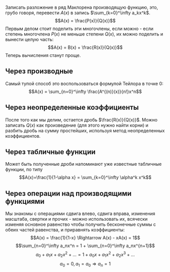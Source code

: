 Записать разложение в ряд Маклорена производящую функцию, это, грубо говоря, перевести $A(x)$ в запись $\sum_{k=0}^\infty a_kx^k$.
$$A(x) = \frac{P(x)}{Q(x)}$$
Первым делом стоит поделить эти многочлены, если можно - если степень многочлена $P(x)$ не меньше степени $Q(x)$, их можно поделить и вынести целую часть:
$$A(x) = B(x) + \frac{R(x)}{Q(x)}$$
Теперь вычисления станут проще.
## Через производные
Самый тупой способ это воспользоваться формулой Тейлора в точке $0$:
$$A(x) = \sum_{n=0}^\infty \frac{A^{(n)}(x)}{n!}x^n$$
## Через неопределенные коэффициенты
После того как мы делим, остается дробь $\frac{R(x)}{Q(x)}$. Можно записать $Q(x)$ как произведение (для этого нужно найти корни) и разбить дробь на сумму простейших, используя метод неопределенных коэффициентов.

## Через табличные функции
Может быть полученные дроби напоминают уже известные табличные функции, по типу
$$A(x)=\frac{1}{1-\alpha x} = \sum_{k=0}^\infty \alpha^k x^k$$
## Через операции над производящими функциями
Мы знакомы с операциями сдвига влево, сдвига вправа, изменения масштаба, свертки и прочих - можно использовать их, всячески изменяя основное равенство чтобы получить бесконечные суммы с обеих частей равенства, и приравнять коэффициенты:
$$A(x) = \frac{1}{1-x} \Rightarrow A(x) - xA(x) = 1$$
$$\sum_{n=0}^\infty a_nx^n = 1 + \sum_{n=0}^\infty a_nx^{n+1}$$
$$a_0 + a_1x + a_2x^2 + \ldots = 1 + a_0x + a_1x^2 + a_2x^3 + \ldots$$
$$a_0 = 0, a_1 = a_0 \Rightarrow a_n = 1$$
